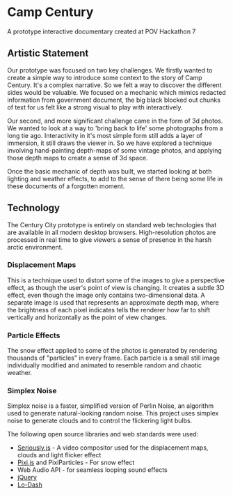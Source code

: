 # Camp Century #

A prototype interactive documentary created at POV Hackathon 7

## Artistic Statement ##

Our prototype was focused on two key challenges. We firstly wanted to create a simple way to introduce some context to the story of Camp Century. It's a complex narrative. So we felt a way to discover the different sides would be valuable. We focused on a mechanic which mimics redacted information from government document, the big black blocked out chunks of text for us felt like a strong visual to play with interactively. 

Our second, and more significant challenge came in the form of 3d photos. We wanted to look at a way to 'bring back to life' some photographs from a long tie ago. Interactivity in it's most simple form still adds a layer of immersion, it still draws the viewer in. So we have explored a technique involving hand-painting depth-maps of some vintage photos, and applying those depth maps to create a sense of 3d space.

Once the basic mechanic of depth was built, we started looking at both lighting and weather effects, to add to the sense of there being some life in these documents of a forgotten moment. 

## Technology ##

The Century City prototype is entirely on standard web technologies that are available in all modern desktop browsers. High-resolution photos are processed in real time to give viewers a sense of presence in the harsh arctic environment.

### Displacement Maps ###

This is a technique used to distort some of the images to give a perspective effect, as though the user's point of view is changing. It creates a subtle 3D effect, even though the image only contains two-dimensional data. A separate image is used that represents an approximate depth map, where the brightness of each pixel indicates tells the renderer how far to shift vertically and horizontally as the point of view changes.

### Particle Effects ###

The snow effect applied to some of the photos is generated by rendering thousands of "particles" in every frame. Each particle is a small still image individually modified and animated to resemble random and chaotic weather.

### Simplex Noise ###

Simplex noise is a faster, simplified version of Perlin Noise, an algorithm used to generate natural-looking random noise. This project uses simplex noise to generate clouds and to control the flickering light bulbs.

The following open source libraries and web standards were used:

- [Seriously.js](http://github.com/brianchirls/Seriously.js) - A video compositor used for the displacement maps, clouds and light flicker effect
- [Pixi.js](http://www.pixijs.com/) and PixiParticles - For snow effect
- Web Audio API - for seamless looping sound effects
- [jQuery](http://jquery.com)
- [Lo-Dash](https://lodash.com)
